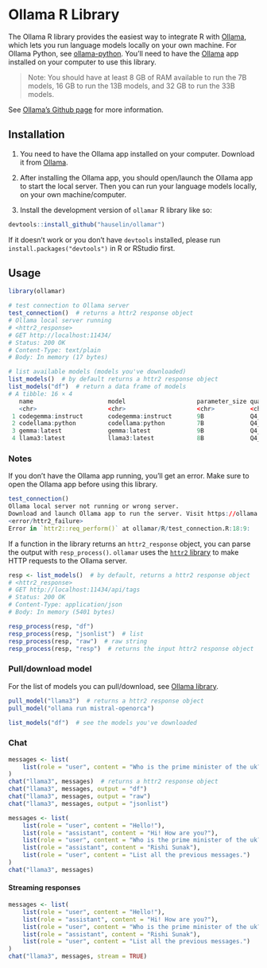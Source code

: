 
<!-- README.md is generated from README.Rmd. Please edit that file -->

# Ollama R Library

<!-- badges: start -->
<!-- badges: end -->

The Ollama R library provides the easiest way to integrate R with
[Ollama](https://ollama.com/), which lets you run language models
locally on your own machine. For Ollama Python, see
[ollama-python](https://github.com/ollama/ollama-python). You’ll need to
have the [Ollama](https://ollama.com/) app installed on your computer to
use this library.

> Note: You should have at least 8 GB of RAM available to run the 7B
> models, 16 GB to run the 13B models, and 32 GB to run the 33B models.

See [Ollama’s Github page](https://github.com/ollama/ollama) for more
information.

## Installation

1.  You need to have the Ollama app installed on your computer. Download
    it from [Ollama](https://ollama.com/).

2.  After installing the Ollama app, you should open/launch the Ollama
    app to start the local server. Then you can run your language models
    locally, on your own machine/computer.

3.  Install the development version of `ollamar` R library like so:

``` r
devtools::install_github("hauselin/ollamar")
```

If it doesn’t work or you don’t have `devtools` installed, please run
`install.packages("devtools")` in R or RStudio first.

## Usage

``` r
library(ollamar)

# test connection to Ollama server
test_connection()  # returns a httr2 response object
# Ollama local server running
# <httr2_response>
# GET http://localhost:11434/
# Status: 200 OK
# Content-Type: text/plain
# Body: In memory (17 bytes)

# list available models (models you've downloaded)
list_models()  # by default returns a httr2 response object
list_models("df")  # return a data frame of models
# A tibble: 16 × 4
   name                     model                    parameter_size quantization_level
   <chr>                    <chr>                    <chr>          <chr>             
 1 codegemma:instruct       codegemma:instruct       9B             Q4_0              
 2 codellama:python         codellama:python         7B             Q4_0              
 3 gemma:latest             gemma:latest             9B             Q4_0              
 4 llama3:latest            llama3:latest            8B             Q4_0              
```

### Notes

If you don’t have the Ollama app running, you’ll get an error. Make sure
to open the Ollama app before using this library.

``` r
test_connection()
Ollama local server not running or wrong server.
Download and launch Ollama app to run the server. Visit https://ollama.com or https://github.com/ollama/ollama
<error/httr2_failure>
Error in `httr2::req_perform()` at ollamar/R/test_connection.R:18:9:
```

If a function in the library returns an `httr2_response` object, you can
parse the output with `resp_process()`. `ollamar` uses the [`httr2`
library](https://httr2.r-lib.org/index.html) to make HTTP requests to
the Ollama server.

``` r
resp <- list_models()  # by default, returns a httr2 response object 
# <httr2_response>
# GET http://localhost:11434/api/tags
# Status: 200 OK
# Content-Type: application/json
# Body: In memory (5401 bytes)

resp_process(resp, "df")
resp_process(resp, "jsonlist")  # list
resp_process(resp, "raw")  # raw string
resp_process(resp, "resp")  # returns the input httr2 response object
```

### Pull/download model

For the list of models you can pull/download, see [Ollama
library](https://ollama.com/library).

``` r
pull_model("llama3")  # returns a httr2 response object
pull_model("ollama run mistral-openorca")

list_models("df")  # see the models you've downloaded
```

### Chat

``` r
messages <- list(
    list(role = "user", content = "Who is the prime minister of the uk?")
)
chat("llama3", messages)  # returns a httr2 response object
chat("llama3", messages, output = "df")
chat("llama3", messages, output = "raw")
chat("llama3", messages, output = "jsonlist")

messages <- list(
    list(role = "user", content = "Hello!"),
    list(role = "assistant", content = "Hi! How are you?"),
    list(role = "user", content = "Who is the prime minister of the uk?"),
    list(role = "assistant", content = "Rishi Sunak"),
    list(role = "user", content = "List all the previous messages.")
)
chat("llama3", messages)
```

#### Streaming responses

``` r
messages <- list(
    list(role = "user", content = "Hello!"),
    list(role = "assistant", content = "Hi! How are you?"),
    list(role = "user", content = "Who is the prime minister of the uk?"),
    list(role = "assistant", content = "Rishi Sunak"),
    list(role = "user", content = "List all the previous messages.")
)
chat("llama3", messages, stream = TRUE)
```
